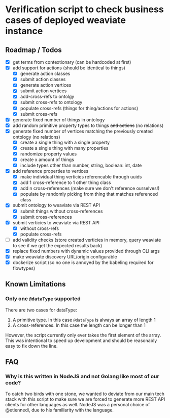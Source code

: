 # Verification script to check business cases of deployed weaviate instance

## Roadmap / Todos

* [x] get terms from contextionary (can be hardcoded at first)
* [x] add support for actions (should be identical to things)
  * [x] generate action classes
  * [x] submit action classes
  * [x] generate action vertices
  * [x] submit action vertices
  * [x] add-cross-refs to ontolgy
  * [x] submit cross-refs to ontology
  * [x] populate cross-refs (things for thing/actions for actions)
  * [x] submit cross-refs 
* [x] generate fixed number of things in ontology
* [x] add random primitive property types to things ~~and actions~~ (no relations)
* [x] generate fixed number of vertices matching the previously created ontology (no relations) 
  * [x] create a single thing with a single property
  * [x] create a single thing with many properties
  * [x] randomize property values
  * [x] create x amount of things
  * [x] include types other than number, string, boolean: int, date
* [x] add reference properties to vertices
  * [x] make individual thing verticies referencable through uuids
  * [x] add 1 cross-reference to 1 other thing class 
  * [x] add n cross-references (make sure we don't reference ourselves!)
  * [x] populate by randomly picking from thing that matches referenced class
* [x] submit ontology to weaviate via REST API
  * [x] submit things without cross-references
  * [x] submit cross-references
* [x] submit verticies to weaviate via REST API
  * [x] without cross-refs
  * [x] populate cross-refs
* [ ] add validity checks (store created verticies in memory, query weaviate to see if
  we get the expected results back)
* [x] replace fixed numbers with dynamic values provided through CLI args
* [x] make weaviate discovery URL/origin configurable
* [x] dockerize script (so no one is annoyed by the babeling required for flowtypes)

## Known Limitations

### Only one `@dataType` supported
There are two cases for dataType:

1. A primitive type. In this case `@dataType` is always an array of length 1
2. A cross-references. In this case the length can be longer than 1

However, the script currently only ever takes the first element of the array. 
This was intentional to speed up development and should be reasonably easy to fix down the line.

## FAQ

### Why is this written in NodeJS and not Golang like most of our code?

To catch two birds with one stone, we wanted to deviate from our main tech stack 
with this script to make sure we are forced to generate more REST API clients for
other languages as well. NodeJS was a personal choice of @etiennedi, due to his 
familiarity with the language.
